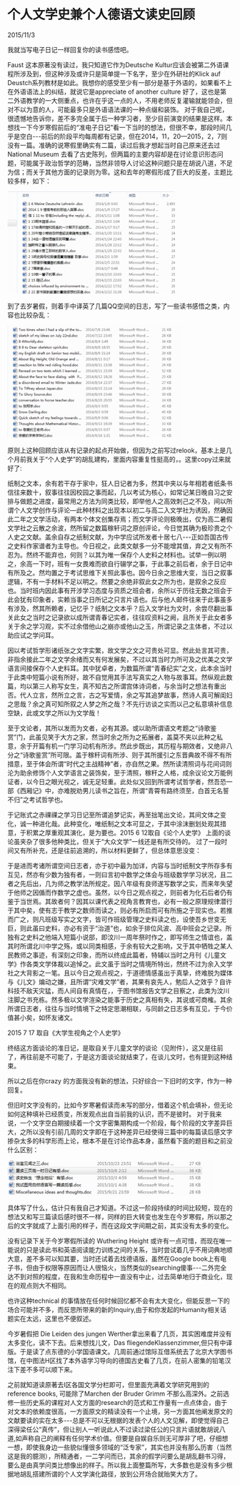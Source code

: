 # 个人文学史兼个人德语文读史回顾
2015/11/3

我就当写电子日记一样回复你的读书感悟吧。

Faust 这本原著没有读过，我只知道它作为Deutsche Kultur应该会被第二外语课程所涉及到，但这种涉及或许只是简单提一下名字，至少在外研社的Klick auf Deustch系列教材是如此。我想你的感受至少有一部分是基于外语的，如果看不上在外语语法上的纠结，就说它是appreciate of another culture 好了，这也是第二外语教学的一大侧重点，也许在乎这一点的人，不用老师反复灌输就能领会，但对不以为意的人，可能最多只是外语语法课的一种点缀和装饰。
对于我自己呢，很遗憾地告诉你，差不多完全属于后一种学习者，至少目前演变的结果是这样。本想找一下今岁寒假前后的“准电子日记”看一下当时的想法，但很不幸，那段时间几乎是空白---前后的阶段平均每周都有记录，但在2014，11，20—2015，2，7则没有一篇。准确的说寒假里确实有二篇，读过后我才想起当时自己原来还去过National Museum 去看了古史陈列，但两篇的主要内容却是在讨论意识形态问题，可能属于政治哲学的范畴，当然非领导人讨论这种问题只是在胡说八道，不足为信；而关于其他方面的记录则为零。这和去年的寒假形成了巨大的反差，主题比较多样，如下：

![](literatur_1.png)

到了去岁暑假，则着手中译英了几篇QQ空间的日志，写了一些读书感悟之类，内容也比较杂乱：
 
![](literatur_2.png)

原则上这种回顾应该从有记录的起点开始做，但因为之前写过relook，基本上是几个月前我关于“个人史学”的胡乱建构，里面内容重复性挺高的，。这里copy过来就好了:

纸制之文本，余有若干存于家中，狂人日记者为多，然其中夹以与年相若者纸条书信往来数十，叙事往往因校园之事而起，几以考试为核心，如常记某日晚自习之安排与做题之进度，最常用之方法为同类比较，即举他人之高效刺己之不及，间以所谓个人文学创作与评论—此种材料之出现本以初二与高二入文学社为诱因，然确因此二年之文学活动，有两本个体文创集存焉；而文学评论则极晚出，仅为高二暑假文学社之云散之余波，然所留之数篇稼轩词之原创评论，今日觉其确为极珍贵之个人史之文献。盖余自存之纸制文献，为中学应试所发者十居七八---正如吾国古传之史料作家谱者为主导也。今日视之，此类文献多一分不能增其值，弃之又有所不忍为。然终不能弃也，何则？以其为唯一保存个人史料之材料也。试举一例以明之，余高一下时，班有一女畏难而欲自行辍学之事，于此事之前后者，余于日记中有所及之。然均置之于考试思维下关照此事也。因今日余之思维大变，当日之叙事逻辑，不有一手材料不足以明之。然要之余绝非叙此女之所为也，是叙余之反应也。当时班内因此事有开涉学习态度与资质之班会者，余所以于历往无数之班会于此会犹有印象者，实赖当事之日所记之只言片语也。后与他人邮件往来于此事虽多有涉及，然其所赖者，记忆乎？纸制之文本乎？后入文学社为文时，余尝尽翻出事关此女之当时之记录欲以成所谓青春记实者，往往叹资料之阙，且所关于此女者多关于余之学习观，实不过余借他山之崩亦或他山之玉，所谓记录之主体者，不过以助应试之学问耳。

因以考试哲学形诸纸张之文字实繁，故文学之文之可贵处可显。然此处言其可贵，非指余接此二年之文学余绪而又有何发展矣，不过以其当时力所可及之优美之文学语言间接保存个人史料耳。其中犹卓者，为数篇所谓“青春纪实”之文，此本余当时于此类中短篇小说有所好，故不自觉用其手法写真实之人物与故事耳。然纵观此数篇，均以第三人称写女生，真不知古之所谓宫体诗词者，与余当时之想法有重出否。代人立言，然所立之言，古之写爱情，余之写其追梦故事，然诗人真可解闺妇之思哉？余之真可知所叙之人梦之所之哉？不先行访谈之实而以己之私意填补信息空缺，此或文学之所以为文学哉！

至于文论者，其所以发而为文者，必有其源。或以助所谓语文考题之“诗歌鉴赏”门，此虽见笑于大方之家，然当时余之所为之拓展者，盖莫不夹以此种之私意，余于开篇有机一门学习动机有所涉。然此步既出，其历程与期效者，又绝非八分之“诗歌鉴赏”所可限。盖于稼秆词有所涉、则于其所援引之东晋典故不得不有所措意，至于体会所谓“时代之主战精神”者，亦自然之果。然所读清照词与花间词则沦为助余修饰个人文学语言之装饰矣，至于清照，稼秆之人格，成余议论文万能例证者，以今日之眼光视之，诚无足轻重。此处似又回到所谓考试哲学者，然吾恐一部《西厢记》中，亦难脱劝男儿读书之旨在，所谓“青霄有路终须至，白首无名誓不归”之考试哲学也。

于记账式之赤祼祼之学习日记至所谓追梦记实，再至拙笔出文论，其间文体之变化，诚一种进化哉。此种变化，唯纸制之文本可显之，于其中涂沫删划处观其措意，于积累之厚重观其演化，是为要也。2015 6 12取自《论个人史学》
上面的谈论虽夹杂了很多他种类比，但关于“大众文学”一线还是有所交待的。
过了一段时间又有所补充，还是往前追溯的，所以材料更鲜了，但总体意思没变：

于是进而考诸所谓空间日志者，亦于初中最为加详，内容与当时纸制文字所存多有互见，然亦有少数为独有者，一则曰言初中数学之体会与班级数学学习状况，且二者之先后出，几为师之教学法所规定。因八年级有良师遂写数学之实，而来年失望于他师之因偱而作数学之虚也。虽然，以今日之观点视之，则前者为化石后者仍有鉴于当世焉。其故者何？因其以课代表之视角言教育也，必有一般之原理规律潜行于其中矣，使有志于教学之数师而读之，则必有所启而可有所施之于现实也。若推而广之，则凡班级写实之文字，皆可作班级管理之史料读之也，设使吾乡世变无巨，则此虽曰史料，亦必有资于“治道”也，如余于排位风波、高中班会之记录。所独有之史料之他端入短篇小说部，即汶川一周年祭时作之，即写师生之情谊也，盖其时所谓北川中学之殇，或以同类相感，于余有较大之影响，又于其中牺牲之某人民教师之事迹，有深刻之印象，而所以终成此篇者，特辅以当时之月刊《儿童文学》作各类文学体裁以追悼之。此文虽于当时之情境所特出，然终不过为余入文学社之大背影之一笔。且以今日之观点视之，于道德情感虽出于真挚，终难脱为媒体与《儿文》煸动之嫌，且所谓“灾难文学”者，其果有哀先人，勉后人之效乎？自许科技不敌天灾猛，而人间自有真情在，，于图书馆报告文学之目察之，此类为汶川注脚之书充栋。然多极以文学渲染之能事于历史之真相有失，其说或可商榷。其余所谓日志者，往往与当时情境下之特定思潮相联，与同龄之日志多有互见，于今价值甚小矣，如怀友诸文。

2015 7 17 取自《大学生视角之个人史学》

终结这方面谈论的准日记，是取自关于儿童文学的谈论（见附件），这又是往前了，再往前是不可能了，于是这方面谈论就结束了，在谈儿文时，也有提到这种结束。

所以之后在你crazy 的方面我没有新的想法，只好综合一下旧时的文字，作为一种回复。

但旧时文字没有的，比如今岁寒暑假读而未写的部分，借着这个机会填补，但无论如何这种填补已经质变，所发观点出自当前我的认识，而不是彼时。
对于我来说，一个文字空白期接续着一个文字密集期构成一个阶段，每个阶段的文字差异巨大，之所以没有引前几周的文字即在于这种差异已经使得三篇中的每篇读后感文字掺杂太多的科学形而上论，根本不是在讨论作品本身，虽然看下面的题目和之前没什么区别：

![](literatur_3.png)

具体写了什么，估计只有我自己才知道。不过这一阶段持续的时间比较短，现在的想法又和写三篇读后感时很不一样，同样的巨大转变也发生在今岁寒假，所以那之后的文字就成了上面引用的样子，而在这段文字间期之前，其实没有太多的变化。

没有记录下关于今岁寒假所读的 Wuthering Height 或许有一点可惜，而现在唯一能说的只是读此书和英语阅读能力训练之间的关系，当时尝试着几乎不用词典地顺大意，差不多可以知其要，当时还试着去找德语版，虽然在Google book上有电子书，但由于权限等原因而让人很恼火，当然类似的searching傻事---二外完全达不到对照的程度，在我和生命历程中一直没有中止，过去简单地归于商业化，现在的观点则大不相同。

也许这种technical 的事情放在任何时候回忆都不会有太大变化，但能反思一下的场合可能并不多，而反思所带来的新的Inquiry,由于和你发起的Humanity相关话题实在太远，这里也不便叙述。

今岁暑假把 Die Leiden des jungen Werther拿出来看了几页，其实困难度并没有太多变化，读不下去。后来想找儿文，Das fliegendeKlassenzimmer,但只有中译版。于是读了点东德的小学国语课文。几周前通过馆际互借系统去了北京大学图书馆，在中图法H区找了本外语学习导向的德国古史看了几页，在前人密集的铅笔汉注下差不多可以顺下来。

之前就知道读原著去I区各国文学分栏即可，但里面充满着文学研究用到的reference books, 可能除了Marchen der Bruder Grimm 不那么高深外。之前选修一些历史系的课程对人文方面的research的范式和工作量有一点点体会，由于对文本的依赖度很高，一方面原文的精读没有一个止境，另一方面其他阐发原文的文献要读的实在太多---总是不可以无根据的发表个人的人文见解，即使觉得自己深得梁任公“真传”，但让别人一听说此人不过读过梁任公的只言片语就敢胡说八道,如声称自己的阐释有任何学术价值。但要是自娱自乐则无可厚非了吧，仔细想一想，即使我身边一些貌似懂很多领域的“泛专家”，其实也并没有那么历害（当然这是我的臆测），所精通者，一二学问而已，其余的假学问要么是胡乱翻书习得，要么是由真学问类比想像出的样子。所以我上面整篇所写，大多数也是没有多少根据地胡乱搭建所谓的个人文学演化路径，放到公开场合就贻笑大方了。
